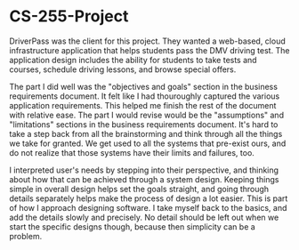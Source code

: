 # CS-255-Project

  DriverPass was the client for this project. They wanted a web-based, cloud infrastructure application that helps students pass the DMV driving test. The application 
design includes the ability for students to take tests and courses, schedule driving lessons, and browse special offers.
  
  The part I did well was the "objectives and goals" section in the business requirements document. It felt like I had thouroughly captured the various application
requirements. This helped me finish the rest of the document with relative ease.
  The part I would revise would be the "assumptions" and "limitations" sections in the business requirements document. It's hard to take a step back from all the 
brainstorming and think through all the things we take for granted. We get used to all the systems that pre-exist ours, and do not realize that those systems have 
their limits and failures, too.
  
  I interpreted user's needs by stepping into their perspective, and thinking about how that can be achieved through a system design. Keeping things simple in overall 
design helps set the goals straight, and going through details separately helps make the process of design a lot easier. This is part of how I approach designing 
software. I take myself back to the basics, and add the details slowly and precisely. No detail should be left out when we start the specific designs though, because 
then simplicity can be a problem. 
